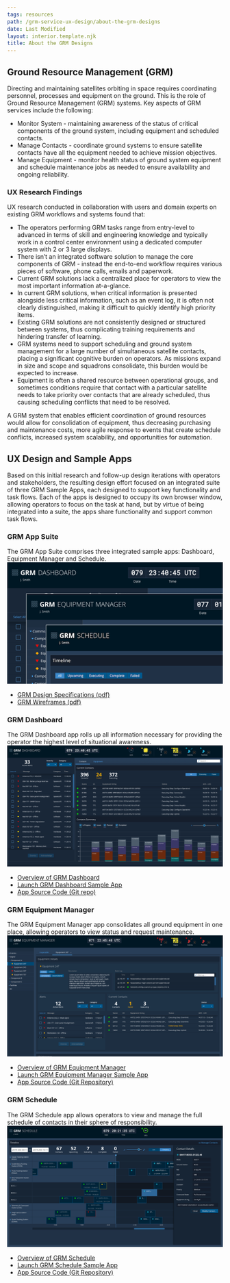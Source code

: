 ```yaml
---
tags: resources
path: /grm-service-ux-design/about-the-grm-designs
date: Last Modified
layout: interior.template.njk
title: About the GRM Designs
---
```


## Ground Resource Management (GRM)

Directing and maintaining satellites orbiting in space requires coordinating personnel, processes and equipment on the ground. This is the role of Ground Resource Management (GRM) systems. Key aspects of GRM services include the following:

- Monitor System - maintaining awareness of the status of critical components of the ground system, including equipment and scheduled contacts.
- Manage Contacts - coordinate ground systems to ensure satellite contacts have all the equipment needed to achieve mission objectives.
- Manage Equipment - monitor health status of ground system equipment and schedule maintenance jobs as needed to ensure availability and ongoing reliability.

### UX Research Findings

UX research conducted in collaboration with users and domain experts on existing GRM workflows and systems found that:

- The operators performing GRM tasks range from entry-level to advanced in terms of skill and engineering knowledge and typically work in a control center environment using a dedicated computer system with 2 or 3 large displays.
- There isn’t an integrated software solution to manage the core components of GRM - instead the end-to-end workflow requires various pieces of software, phone calls, emails and paperwork.
- Current GRM solutions lack a centralized place for operators to view the most important information at-a-glance.
- In current GRM solutions, when critical information is presented alongside less critical information, such as an event log, it is often not clearly distinguished, making it difficult to quickly identify high priority items.
- Existing GRM solutions are not consistently designed or structured between systems, thus complicating training requirements and hindering transfer of learning.
- GRM systems need to support scheduling and ground system management for a large number of simultaneous satellite contacts, placing a significant cognitive burden on operators. As missions expand in size and scope and squadrons consolidate, this burden would be expected to increase.
- Equipment is often a shared resource between operational groups, and sometimes conditions require that contact with a particular satellite needs to take priority over contacts that are already scheduled, thus causing scheduling conflicts that need to be resolved.

A GRM system that enables efficient coordination of ground resources would allow for consolidation of equipment, thus decreasing purchasing and maintenance costs, more agile response to events that create schedule conflicts, increased system scalability, and opportunities for automation.

## UX Design and Sample Apps

Based on this initial research and follow-up design iterations with operators and stakeholders, the resulting design effort focused on an integrated suite of three GRM Sample Apps, each designed to support key functionality and task flows. Each of the apps is designed to occupy its own browser window, allowing operators to focus on the task at hand, but by virtue of being integrated into a suite, the apps share functionality and support common task flows.

### GRM App Suite

The GRM App Suite comprises three integrated sample apps: Dashboard, Equipment Manager and Schedule.
![GRM Application Suite](/img/service-specific-ux-design/grm-suite-apps.png)

- [GRM Design Specifications (pdf)](http://com.rocketcom.astrouxds.s3.amazonaws.com/attachments/cjx3r384i2gbihmqnxcwrq25d-grm-specifications.pdf)
- [GRM Wireframes (pdf)](http://com.rocketcom.astrouxds.s3.amazonaws.com/attachments/cjtsx349t073s4iqnxbejjwg6-grm-wireframes.pdf)

### GRM Dashboard

The GRM Dashboard app rolls up all information necessary for providing the operator the highest level of situational awareness.
![GRM Dashboard App](/img/service-specific-ux-design/grm-dashboard-app.png)

- [Overview of GRM Dashboard](https://astrouxds.com/grm-service-ux-design/grm-dashboard)
- [Launch GRM Dashboard Sample App](https://grm-dashboard.astrouxds.com/)
- [App Source Code (Git repo)](https://bitbucket.org/rocketcom/grm-sample-apps-dashboard/src/master/)

### GRM Equipment Manager

The GRM Equipment Manager app consolidates all ground equipment in one place, allowing operators to view status and request maintenance.
![GRM Equipment Manager App](/img/service-specific-ux-design/grm-equipment-manager-app.png)

- [Overview of GRM Equipment Manager](https://astrouxds.com/grm-service-ux-design/grm-equipment-manager)
- [Launch GRM Equipment Manager Sample App](https://grm-equipment.astrouxds.com/)
- [App Source Code (Git Repository)](https://bitbucket.org/rocketcom/grm-sample-apps-equipment/src/master/)

### GRM Schedule

The GRM Schedule app allows operators to view and manage the full schedule of contacts in their sphere of responsibility.
![GRM Schedule App](/img/service-specific-ux-design/grm-schedule-app.png)

- [Overview of GRM Schedule](https://astrouxds.com/grm-service-ux-design/grm-schedule)
- [Launch GRM Schedule Sample App](https://grm-schedule.astrouxds.com/)
- [App Source Code (Git Repository)](https://bitbucket.org/rocketcom/grm-sample-apps-schedule/src/master/)
